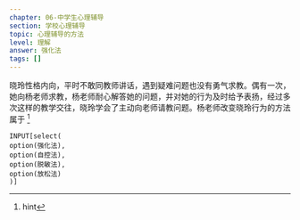 ```yaml
---
chapter: 06-中学生心理辅导
section: 学校心理辅导
topic: 心理辅导的方法
level: 理解
answer: 强化法
tags: []
---
```


晓玲性格内向，平时不敢同教师讲话，遇到疑难问题也没有勇气求教。偶有一次，她向杨老师求教，杨老师耐心解答她的问题，并对她的行为及时给予表扬，经过多次这样的教学交往，晓玲学会了主动向老师请教问题。杨老师改变晓玲行为的方法属于 [^1]

```meta-bind
INPUT[select(
option(强化法),
option(自控法),
option(脱敏法),
option(放松法)
)]
```

[^1]: hint